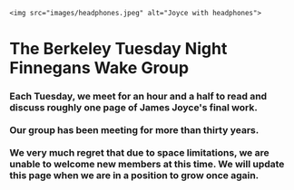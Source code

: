 <!DOCTYPE html>
<html>
<head>
<link rel="stylesheet" href="styles/stylesheet.css" type="text/css" media="screen" />
<title>The Berkeley Tuesday Night Finnegans Wake Group</title>
</head>

<body>

    <img src="images/headphones.jpeg" alt="Joyce with headphones">
<h1>The Berkeley Tuesday Night<br /> Finnegans Wake Group</h1>

<h3>
  Each Tuesday, we meet for an hour and a half to read and discuss roughly one page of James Joyce's final&nbsp;work. <br /><br />Our group has been meeting for more than thirty&nbsp;years. <br /><br />We very much regret that due to space limitations, we are unable to welcome new members at this time. We will update this page when we are in a position to grow once&nbsp;again.
</h3>

</body>

</html>

